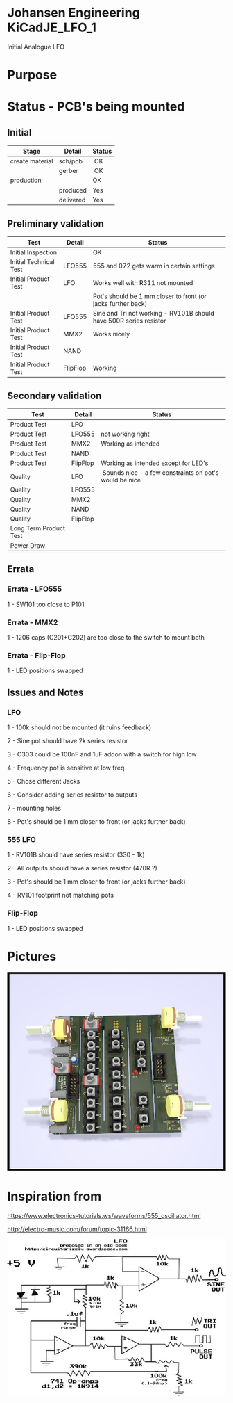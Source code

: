 
# Johansen Engineering KiCadJE_LFO_1
Initial Analogue LFO

# Purpose

# Status - PCB's being mounted
## Initial 
| Stage  | Detail | Status |
| ------------- | ------------- | ------------- |
| create material  | sch/pcb | OK  |
| | gerber | OK |
| production  |   | OK |
|  | produced | Yes |
|  | delivered | Yes |
## Preliminary validation
| Test  | Detail | Status |
| ------------- | ------------- | ------------- |
| Initial Inspection | | OK |
| Initial Technical Test | LFO555 | 555 and 072 gets warm in certain settings |
| Initial Product Test | LFO | Works well with R311 not mounted |
| | | Pot's should be 1 mm closer to front (or jacks further back)|
| Initial Product Test | LFO555 | Sine and Tri not working - RV101B should have 500R series resistor |
| Initial Product Test | MMX2 | Works nicely |
| Initial Product Test | NAND |  |
| Initial Product Test | FlipFlop | Working |

## Secondary validation
| Test  | Detail | Status |
| ------------- | ------------- |------------- |
| Product Test | LFO | |
| Product Test | LFO555 | not working right |
| Product Test | MMX2 | Working as intended |
| Product Test | NAND |  |
| Product Test | FlipFlop | Working as intended except for LED's |
| Quality | LFO | Sounds nice - a few constraints on pot's would be nice|
| Quality | LFO555 | |
| Quality | MMX2 | |
| Quality | NAND | |
| Quality | FlipFlop | |
| Long Term Product Test |  |  |
| Power Draw |  | 

## Errata
### Errata - LFO555
1 - SW101 too close to P101
### Errata - MMX2
1 - 1206 caps (C201+C202) are too close to the switch to mount both
### Errata - Flip-Flop
1 - LED positions swapped

## Issues and Notes
### LFO
1 - 100k should not be mounted (it ruins feedback)

2 - Sine pot should have 2k series resistor

3 - C303 could be 100nF and 1uF addon with a switch for high low

4 - Frequency pot is sensitive at low freq

5 - Chose different Jacks

6 - Consider adding series resistor to outputs

7 - mounting holes

8 - Pot's should be 1 mm closer to front (or jacks further back)

### 555 LFO
1 - RV101B should have series resistor (330 - 1k)

2 - All outputs should have a series resistor (470R ?)

3 - Pot's should be 1 mm closer to front (or jacks further back)

4 - RV101 footprint not matching pots

### Flip-Flop
1 - LED positions swapped

# Pictures
![](Kicad_LFO_1/Kicad_LFO_1_Top1.png)

# Inspiration from 
https://www.electronics-tutorials.ws/waveforms/555_oscillator.html

http://electro-music.com/forum/topic-31166.html

![](t_741lfo_169.jpg)
